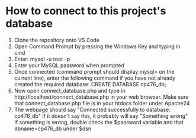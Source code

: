 # How to connect to this project's database

1. Clone the repository onto VS Code
2. Open Command Prompt by pressing the Windows Key and typing in cmd
3. Enter: mysql -u root -p
4. Enter your MySQL password when prompted
5. Once connected (command prompt should display mysql> on the current line), enter the following command
    if you have not already created the required database: CREATE DATABASE cp476_db;
6. Now open connect_database.php and type in http://localhost/connect_database.php in your web browser. Make sure
    that connect_database.php file is in your htdocs folder under Apache24
7. The webpage should say "Connected successfully to database: cp476_db"
    If it doesn't say this, it probably will say "Something wrong"
    If something is wrong, double check the $password variable and that dbname=cp476_db under $dsn